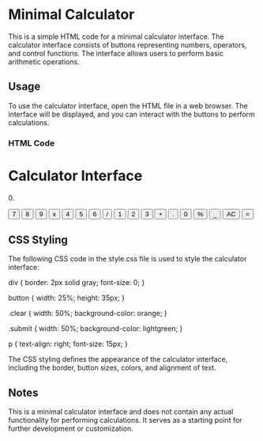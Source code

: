 # Minimal Calculator

This is a simple HTML code for a minimal calculator interface. The calculator interface consists of buttons representing numbers, operators, and control functions. The interface allows users to perform basic arithmetic operations.

## Usage

To use the calculator interface, open the HTML file in a web browser. The interface will be displayed, and you can interact with the buttons to perform calculations.




### HTML Code

<html lang="en">
<head>
    <meta charset="UTF-8">
    <meta http-equiv="X-UA-Compatible" content="IE=edge">
    <meta name="viewport" content="width=device-width, initial-scale=1.0">
    <link rel="stylesheet" href="style.css">
    <title>Minimal Calculator</title>
</head>
<body>
    <h1>Calculator Interface</h1>
    <div>
      <p>0.</p>
      <button>7</button>
      <button>8</button>
      <button>9</button>
      <button>x</button>
      <button>4</button>
      <button>5</button>
      <button>6</button>
      <button>/</button>
      <button>1</button>
      <button>2</button>
      <button>3</button>
      <button>+</button>
      <button>.</button>
      <button>0</button>
      <button>%</button>
      <button>_</button>
      <button class="clear">AC</button>
      <button class="submit">=</button>
    </div>
</body>
</html>

## CSS Styling

The following CSS code in the style.css file is used to style the calculator interface:

div {
  border: 2px solid gray;
  font-size: 0;
}

button {
  width: 25%;
  height: 35px;
}

.clear {
  width: 50%;
  background-color: orange;
}

.submit {
  width: 50%;
  background-color: lightgreen;
}

p {
  text-align: right;
  font-size: 15px;
}

The CSS styling defines the appearance of the calculator interface, including the border, button sizes, colors, and alignment of text.

## Notes

This is a minimal calculator interface and does not contain any actual functionality for performing calculations. It serves as a starting point for further development or customization.
